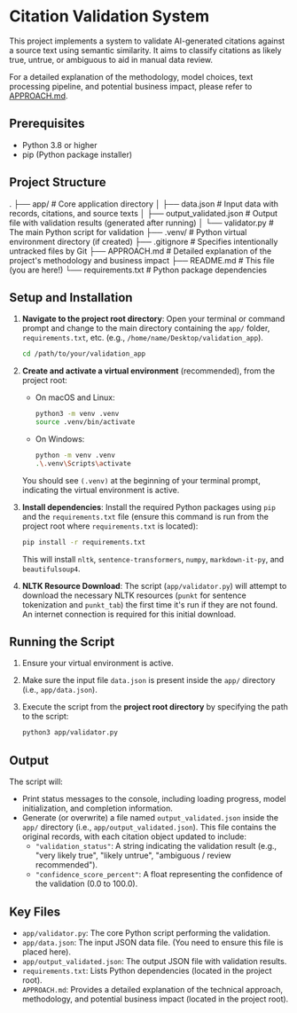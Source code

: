 # Citation Validation System

This project implements a system to validate AI-generated citations against a source text using semantic similarity. It aims to classify citations as likely true, untrue, or ambiguous to aid in manual data review.

For a detailed explanation of the methodology, model choices, text processing pipeline, and potential business impact, please refer to [APPROACH.md](APPROACH.md).

## Prerequisites

*   Python 3.8 or higher
*   pip (Python package installer)

## Project Structure
.
├── app/ # Core application directory
│ ├── data.json # Input data with records, citations, and source texts
│ ├── output_validated.json # Output file with validation results (generated after running)
│ └── validator.py # The main Python script for validation
├── .venv/ # Python virtual environment directory (if created)
├── .gitignore # Specifies intentionally untracked files by Git
├── APPROACH.md # Detailed explanation of the project's methodology and business impact
├── README.md # This file (you are here!)
└── requirements.txt # Python package dependencies

## Setup and Installation

1.  **Navigate to the project root directory**:
    Open your terminal or command prompt and change to the main directory containing the `app/` folder, `requirements.txt`, etc. (e.g., `/home/name/Desktop/validation_app`).

    ```bash
    cd /path/to/your/validation_app 
    ```

2.  **Create and activate a virtual environment** (recommended), from the project root:

    *   On macOS and Linux:
        ```bash
        python3 -m venv .venv
        source .venv/bin/activate
        ```
    *   On Windows:
        ```bash
        python -m venv .venv
        .\.venv\Scripts\activate
        ```
    You should see `(.venv)` at the beginning of your terminal prompt, indicating the virtual environment is active.

3.  **Install dependencies**:
    Install the required Python packages using `pip` and the `requirements.txt` file (ensure this command is run from the project root where `requirements.txt` is located):

    ```bash
    pip install -r requirements.txt
    ```
    This will install `nltk`, `sentence-transformers`, `numpy`, `markdown-it-py`, and `beautifulsoup4`.

4.  **NLTK Resource Download**:
    The script (`app/validator.py`) will attempt to download the necessary NLTK resources (`punkt` for sentence tokenization and `punkt_tab`) the first time it's run if they are not found. An internet connection is required for this initial download.

## Running the Script

1.  Ensure your virtual environment is active.
2.  Make sure the input file `data.json` is present inside the `app/` directory (i.e., `app/data.json`).
3.  Execute the script from the **project root directory** by specifying the path to the script:

    ```bash
    python3 app/validator.py
    ```

## Output

The script will:
*   Print status messages to the console, including loading progress, model initialization, and completion information.
*   Generate (or overwrite) a file named `output_validated.json` inside the `app/` directory (i.e., `app/output_validated.json`). This file contains the original records, with each citation object updated to include:
    *   `"validation_status"`: A string indicating the validation result (e.g., "very likely true", "likely untrue", "ambiguous / review recommended").
    *   `"confidence_score_percent"`: A float representing the confidence of the validation (0.0 to 100.0).

## Key Files

*   `app/validator.py`: The core Python script performing the validation.
*   `app/data.json`: The input JSON data file. (You need to ensure this file is placed here).
*   `app/output_validated.json`: The output JSON file with validation results.
*   `requirements.txt`: Lists Python dependencies (located in the project root).
*   `APPROACH.md`: Provides a detailed explanation of the technical approach, methodology, and potential business impact (located in the project root).